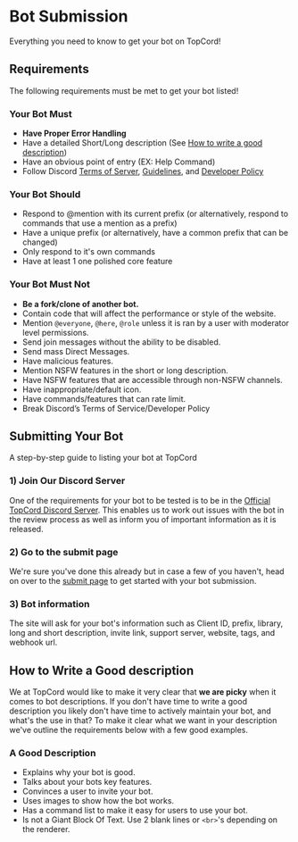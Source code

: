 # Bot Submission
Everything you need to know to get your bot on TopCord!

## Requirements
The following requirements must be met to get your bot listed!

### Your Bot Must
- **Have Proper Error Handling**
- Have a detailed Short/Long description (See [How to write a good description](https://docs.topcord.xyz/#/submit?id=how-to-write-a-good-description))
- Have an obvious point of entry (EX: Help Command)
- Follow Discord [Terms of Server](https://discord.com/terms), [Guidelines](https://discord.com/guidelines), and [Developer Policy](https://discord.com/developers/docs/policy)

### Your Bot Should
- Respond to @mention with its current prefix (or alternatively, respond to commands that use a mention as a prefix)
- Have a unique prefix (or alternatively, have a common prefix that can be changed)
- Only respond to it's own commands
- Have at least 1 one polished core feature

### Your Bot Must Not
- **Be a fork/clone of another bot.**
- Contain code that will affect the performance or style of the website.
- Mention `@everyone`, `@here`, `@role` unless it is ran by a user with moderator level permissions.
- Send join messages without the ability to be disabled.
- Send mass Direct Messages.
- Have malicious features.
- Mention NSFW features in the short or long description.
- Have NSFW features that are accessible through non-NSFW channels.
- Have inappropriate/default icon.
- Have commands/features that can rate limit.
- Break Discord’s Terms of Service/Developer Policy

## Submitting Your Bot
A step-by-step guide to listing your bot at TopCord

### 1) Join Our Discord Server
One of the requirements for your bot to be tested is to be in the [Official TopCord Discord Server](https://discord.gg/kHpfdZ6XyX). This enables us to work out issues with the bot in the review process as well as inform you of important information as it is released.

### 2) Go to the submit page
We're sure you've done this already but in case a few of you haven't, head on over to the [submit page](https://topcord.xyz/bot/add) to get started with your bot submission.

### 3) Bot information
The site will ask for your bot's information such as Client ID, prefix, library, long and short description, invite link, support server, website, tags, and webhook url.

## How to Write a Good description
We at TopCord would like to make it very clear that **we are picky** when it comes to bot descriptions. If you don't have time to write a good description you likely don't have time to actively maintain your bot, and what's the use in that? To make it clear what we want in your description we've outline the requirements below with a few good examples.

### A Good Description
- Explains why your bot is good.
- Talks about your bots key features.
- Convinces a user to invite your bot.
- Uses images to show how the bot works.
- Has a command list to make it easy for users to use your bot.
- Is not a Giant Block Of Text. Use 2 blank lines or `<br>`'s depending on the renderer.
